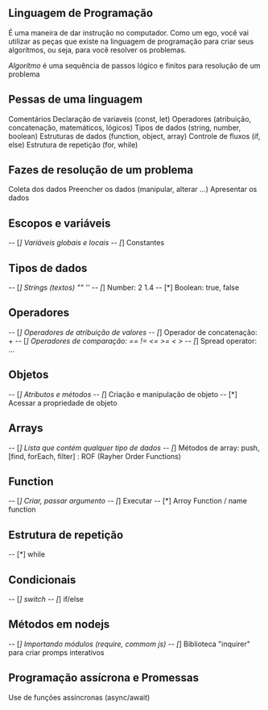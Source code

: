 ## Linguagem de Programação 

É uma maneira de dar instrução no computador.
Como um ego, você vai utilizar as peças que existe na linguagem de programação para criar seus algorítmos, ou seja, para você resolver os problemas.

*Algorítmo* é uma sequência de passos lógico e finitos para resolução de um problema

## Pessas de uma linguagem

Comentários
Declaração de variaveis (const, let)
Operadores (atribuição, concatenação, matemáticos, lógicos)
Tipos de dados (string, number, boolean)
Estruturas de dados (function, object, array)
Controle de fluxos (if, else)
Estrutura de repetição (for, while)

## Fazes de resolução de um problema

Coleta dos dados
Preencher os dados (manipular, alterar ...)
Apresentar os dados

## Escopos e variáveis

-- [*] Variáveis globais e locais
-- [*] Constantes

## Tipos de dados

-- [*] Strings (textos) "" '' 
-- [*] Number: 2 1.4
-- [*] Boolean: true, false

## Operadores

-- [*] Operadores de atribuição de valores
-- [*] Operador de concatenação: +
-- [*] Operadores de comparação: == != <= >= < >
-- [*] Spread operator: ... 

## Objetos

-- [*] Atributos e métodos
-- [*] Criação e manipulação de objeto
-- [*] Acessar a propriedade de objeto

## Arrays

-- [*] Lista que contém qualquer tipo de dados
-- [*] Métodos de array: push, [find, forEach, filter] : ROF (Rayher Order Functions) 

## Function

-- [*] Criar, passar argumento
-- [*] Executar
-- [*] Arroy Function / name function

## Estrutura de repetição

-- [*] while

## Condicionais 

-- [*] switch
-- [*] if/else

## Métodos em nodejs

-- [*] Importando módulos (require, commom js)
-- [*] Biblioteca "inquirer" para criar promps interativos

## Programação assícrona e Promessas

Use de funções assíncronas (async/await) 